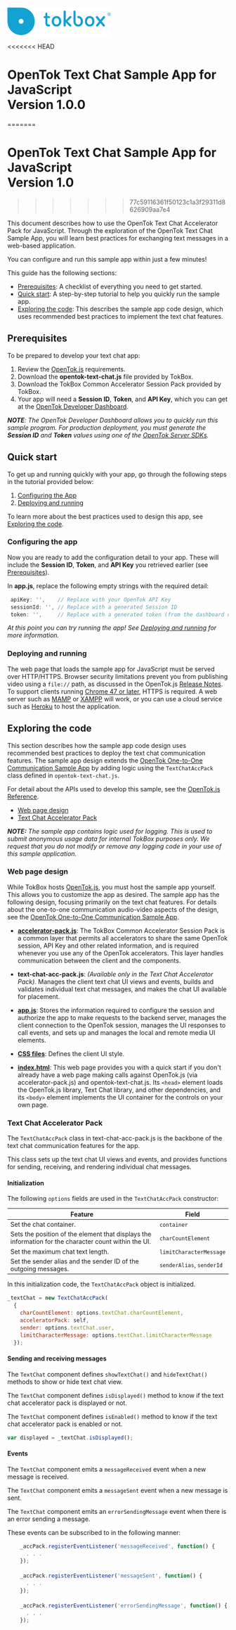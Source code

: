 ![logo](../../tokbox-logo.png)

<<<<<<< HEAD
# OpenTok Text Chat Sample App for JavaScript<br/>Version 1.0.0
=======
# OpenTok Text Chat Sample App for JavaScript<br/>Version 1.0
>>>>>>> 77c59116361f50123c1a3f29311d8626909aa7e4

This document describes how to use the OpenTok Text Chat Accelerator Pack for JavaScript. Through the exploration of the OpenTok Text Chat Sample App, you will learn best practices for exchanging text messages in a web-based application. 

You can configure and run this sample app within just a few minutes!


This guide has the following sections:

* [Prerequisites](#prerequisites): A checklist of everything you need to get started.
* [Quick start](#quick-start): A step-by-step tutorial to help you quickly run the sample app.
* [Exploring the code](#exploring-the-code): This describes the sample app code design, which uses recommended best practices to implement the text chat features. 

## Prerequisites

To be prepared to develop your text chat app:

1. Review the [OpenTok.js](https://tokbox.com/developer/sdks/js/) requirements.
2. Download the **opentok-text-chat.js** file provided by TokBox.
3. Download the TokBox Common Accelerator Session Pack provided by TokBox.
4. Your app will need a **Session ID**, **Token**, and **API Key**, which you can get at the [OpenTok Developer Dashboard](https://dashboard.tokbox.com/).

_**NOTE**: The OpenTok Developer Dashboard allows you to quickly run this sample program. For production deployment, you must generate the **Session ID** and **Token** values using one of the [OpenTok Server SDKs](https://tokbox.com/developer/sdks/server/)._

## Quick start

To get up and running quickly with your app, go through the following steps in the tutorial provided below:

1. [Configuring the App](#configuring-the-app)
2. [Deploying and running](#deploying-and-running)

To learn more about the best practices used to design this app, see [Exploring the code](#exploring-the-code).


### Configuring the app

Now you are ready to add the configuration detail to your app. These will include the **Session ID**, **Token**, and **API Key** you retrieved earlier (see [Prerequisites](#prerequisites)).

In **app.js**, replace the following empty strings with the required detail:


   ```javascript
    apiKey: '',    // Replace with your OpenTok API Key
    sessionId: '', // Replace with a generated Session ID
    token: '',     // Replace with a generated token (from the dashboard or using an OpenTok server SDK)
   ```

_At this point you can try running the app! See [Deploying and running](#deploying-and-running) for more information._


### Deploying and running

The web page that loads the sample app for JavaScript must be served over HTTP/HTTPS. Browser security limitations prevent you from publishing video using a `file://` path, as discussed in the OpenTok.js [Release Notes](https://www.tokbox.com/developer/sdks/js/release-notes.html#knownIssues). To support clients running [Chrome 47 or later](https://groups.google.com/forum/#!topic/discuss-webrtc/sq5CVmY69sc), HTTPS is required. A web server such as [MAMP](https://www.mamp.info/) or [XAMPP](https://www.apachefriends.org/index.html) will work, or you can use a cloud service such as [Heroku](https://www.heroku.com/) to host the application.


## Exploring the code

This section describes how the sample app code design uses recommended best practices to deploy the text chat communication features. The sample app design extends the [OpenTok One-to-One Communication Sample App](../../one-to-one-sample-app) by adding logic using the `TextChatAccPack` class defined in `opentok-text-chat.js`.

For detail about the APIs used to develop this sample, see the [OpenTok.js Reference](https://tokbox.com/developer/sdks/js/reference/).

  - [Web page design](#web-page-design)
  - [Text Chat Accelerator Pack](#text-chat-accelerator-pack)

_**NOTE:** The sample app contains logic used for logging. This is used to submit anonymous usage data for internal TokBox purposes only. We request that you do not modify or remove any logging code in your use of this sample application._

### Web page design

While TokBox hosts [OpenTok.js](https://tokbox.com/developer/sdks/js/), you must host the sample app yourself. This allows you to customize the app as desired. The sample app has the following design, focusing primarily on the text chat features. For details about the one-to-one communication audio-video aspects of the design, see the [OpenTok One-to-One Communication Sample App](../../one-to-one-sample-app).

* **[accelerator-pack.js](./sample-app/public/js/components/accelerator-pack.js)**: The TokBox Common Accelerator Session Pack is a common layer that permits all accelerators to share the same OpenTok session, API Key and other related information, and is required whenever you use any of the OpenTok accelerators. This layer handles communication between the client and the components.

* **text-chat-acc-pack.js**:  _(Available only in the Text Chat Accelerator Pack)._ Manages the client text chat UI views and events, builds and validates individual text chat messages, and makes the chat UI available for placement.

* **[app.js](./sample-app/public/js/app.js)**: Stores the information required to configure the session and authorize the app to make requests to the backend server, manages the client connection to the OpenTok session, manages the UI responses to call events, and sets up and manages the local and remote media UI elements. 

* **[CSS files](./sample-app/public/css)**: Defines the client UI style. 

* **[index.html](./sample-app/public/index.html)**: This web page provides you with a quick start if you don't already have a web page making calls against OpenTok.js (via accelerator-pack.js) and opentok-text-chat.js. Its `<head>` element loads the OpenTok.js library, Text Chat library, and other dependencies, and its `<body>` element implements the UI container for the controls on your own page.


### Text Chat Accelerator Pack

The `TextChatAccPack` class in text-chat-acc-pack.js is the backbone of the text chat communication features for the app. 

This class sets up the text chat UI views and events, and provides functions for sending, receiving, and rendering individual chat messages.

#### Initialization

  The following `options` fields are used in the `TextChatAccPack` constructor:

  | Feature        | Field  |
  | ------------- | ------------- |
  | Set the chat container.   | `container`  |
  | Sets the position of the element that displays the information for the character count within the UI.   | `charCountElement`  |
  | Set the maximum chat text length.   | `limitCharacterMessage`  |
  | Set the sender alias and the sender ID of the outgoing messages.  | `senderAlias`, `senderId`  |


  In this initialization code, the `TextChatAccPack` object is initialized.

  ```javascript
  _textChat = new TextChatAccPack(
    {
      charCountElement: options.textChat.charCountElement,
      acceleratorPack: self,
      sender: options.textChat.user,
      limitCharacterMessage: options.textChat.limitCharacterMessage
    });
  ```


  #### Sending and receiving messages

  The `TextChat` component defines `showTextChat()` and `hideTextChat()` methods to show or hide text chat view.

  The `TextChat` component defines `isDisplayed()` method to know if the text chat accelerator pack is displayed or not.

  The `TextChat` component defines `isEnabled()` method to know if the text chat accelerator pack is enabled or not.
  
  ```javascript
  var displayed = _textChat.isDisplayed();

  ```

  #### Events

   The `TextChat` component emits a `messageReceived` event when a new message is received.

  The `TextChat` component emits a `messageSent` event when a new message is sent.

  The `TextChat` component emits an `errorSendingMessage` event when there is an error sending a message.
  
  These events can be subscribed to in the following manner:

  ```javascript
      _accPack.registerEventListener('messageReceived', function() {
        . . .
      });

      _accPack.registerEventListener('messageSent', function() {
        . . .
      });

      _accPack.registerEventListener('errorSendingMessage', function() {
        . . .
      });
  ```


